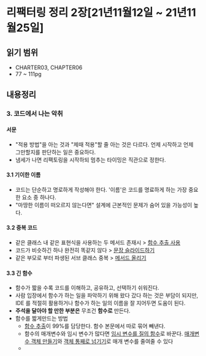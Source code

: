 # 리팩터링 정리 2장[21년11월12일 ~ 21년11월25일]

## 읽기 범위

* CHARTER03, CHAPTER06
* 77 ~ 111pg



## 내용정리

### 3. 코드에서 나는 악취

#### 서문

* "적용 방법"을 아는 것과 "제때 적용"할 줄 아는 것은 다르다. 언제 시작하고 언제 그만할지를 판단하는 일은 중요하다.
* 냄세가 나면 리팩토링을 시작하되 멈추는 타이밍은 직관으로 정한다.



#### 3.1 기이한 이름

* 코드는 단순하고 명로하게 작성해야 한다. '이름'은 코드를 명료하게 하는 가장 중요한 요소 중 하나다.
* "마땅한 이름이 떠오르지 않는다면" 설계에 근본적인 문제가 숨어 있을 가능성이 높다.



#### 3.2 중복 코드

* 같은 클래스 내 같은 표현식을 사용하는 두 메서드 존재시 > [함수 추출 사용]()
* 코드가 비슷하긴 하나 완전히 똑같지 않다 > [문장 슬라이드하기]()
* 같은 부모로 부터 파생된 서브 클래스 중복 > [메서드 올리기]()



#### 3.3 긴 함수

* 함수가 짧을 수록 코드를 이해하고, 공유하고, 선택하기 쉬워진다.
* 사람 입장에서 함수가 하는 일을 파악하기 위해 왔다 갔다 하는 것은 부담이 되지만, IDE 를 적절히 활용하거나 함수가 하는 일의 이름을 잘 지어두면 도움이 된다.
* **주석을 달아야 할 만한 부분은** 무조건 **함수로** 만든다.
* 함수를 짧게만드는 방법
  * [함수 추출]()이 99%를 담당한다. 함수 본문에서 따로 묶어 빼낸다.
  * 함수의 매개변수와 임시 변수가 많다면 [임시 변수를 질의 함수]()로 바꾼다. [매개변수 객체 만들기]()와 [객체 통째로 넘기기]()로 매개 변수를 줄여줄 수 있다
  * 




